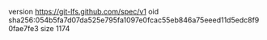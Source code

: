 version https://git-lfs.github.com/spec/v1
oid sha256:054b5fa7d07da525e795fa1097e0fcac55eb846a75eeed11d5edc8f90fae7fe3
size 1174
